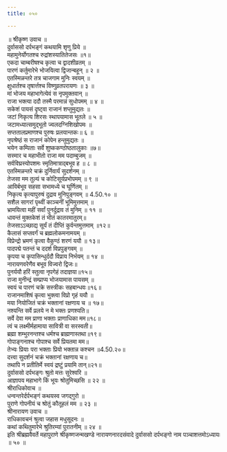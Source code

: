 ```yaml
---
title: ०५०

---
```

॥ श्रीकृष्ण उवाच ॥  
दुर्वाससो दर्पभङ्गं कथयामि शृणु प्रिये ॥  
महामुनेर्योगतश्च रुद्रांशस्यातितेजसः ॥१॥  
एकदा चाम्बरीषश्च कृत्वा च द्वादशीव्रतम् ॥  
पारणं कर्तुमारेभे भोजयित्वा द्विजान्बहून् ॥ २ ॥  
एतस्मिन्नन्तरे तत्र चाजगाम मुनिः स्वयम् ॥  
क्षुधार्तश्च तृषार्त्तश्च विष्णुव्रतपरायणः ॥ ३ ॥  
मां भोजय महाभागेत्येवं स नृपमुक्तवान् ॥  
राजा भक्त्या ददौ तस्मै परमान्नं सुधोपमम् ॥ ४ ॥  
सकेशं पायसं दृष्ट्वा राजानं शप्तुमुद्यतः ॥  
जटां निकृत्य शिरसः स्थापयामास भूतले ॥ ५ ॥  
जटामध्यात्समुद्भूतो ज्वलदग्निशिखोपमः ॥  
सप्ततालप्रमाणश्च पुरुषः प्रलयान्तकः॥ ६ ॥  
नृपश्रेष्ठं स राजानं कोपेन हन्तुमुद्यतः ॥  
भयेन कम्पिताः सर्वे शुष्ककण्ठोष्ठतालुकाः ॥७॥  
सस्मार च महाभीतो राजा मम पदाम्बुजम् ॥  
सर्वविघ्रस्योपशमः स्मृतिमात्राद्बभूव ह ॥ ८ ॥  
एतस्मिन्नन्तरे चक्रं दुर्निवार्यं सुदर्शनम् ॥  
तेजसा मम तुल्यं च कोटिसूर्यप्रभोपमम् ॥ ९ ॥  
आविर्बभूव सहसा सभामध्ये च घूर्णितम् ॥  
निकृत्य कृत्यापुरुषं दुद्राव मुनिपुङ्गवम् ॥ 4.50.१० ॥  
सशैल सागरां पृथ्वीं काञ्चनीं भूमिमुत्तमाम् ॥  
भ्रामयित्वा महीं सर्वां पुनर्दुद्राव तं मुनिम् ॥ ११ ॥  
धावन्तं मुक्तकेशं तं भीतं कातरमातुरम्॥  
तेजसाऽऽच्छाद्य सूर्यं तं दीप्तिं कुर्वन्तमुत्तमाम् ॥१२॥  
कैलासं सप्तवर्गं च ब्रह्मलोकमनामयम् ॥  
विप्रेन्द्रो भ्रमणं कृत्वा वैकुण्ठं शरणं ययौ ॥ १३॥  
पादपद्मे पतन्तं च ददर्श विप्रपुङ्गवम् ॥  
कृपया च कृपासिन्धुर्ददौ विप्राय निर्भयम् ॥ १४ ॥  
नारायणवरेणैव बभूव विज्वरो द्विजः॥  
पुनर्ययौ हरिं स्तुत्वा नृपगेहं तदाज्ञया॥१५॥  
राजा मुनीन्द्रं सम्प्राप्य भोजयामास पायसम् ॥  
स्वयं च पारणं चक्रे सस्त्रीकः सहबान्धवः॥१६॥  
राजानमाशिषं कृत्वा भुक्त्वा विप्रो गृहं ययौ ॥  
मया नियोजितं चक्रं भक्तानां रक्षणाय च ॥ १७॥  
नश्यन्ति सर्वे प्रलये न मे भक्तः प्रणश्यति॥  
सर्वे देवा मम प्राणा भक्ताः प्राणाधिका मम॥१८॥  
त्वं च लक्ष्मीर्महामाया सावित्री वा सरस्वती॥  
ब्रह्मा शम्भुरनन्तश्च धर्मश्च ब्राह्मणास्तथा॥१९॥  
गोपाङ्गनाश्च गोपाश्च सर्वे प्रियतमा मम॥  
तेभ्यः प्रियाः परा भक्ताः प्रियो भक्तान्न कश्चन ॥4.50.२०॥  
दत्त्वा सुदर्शनं चक्रं भक्तानां रक्षणाय च॥  
तथापि न प्रतीतिर्मे स्वयं द्रष्टुं प्रयामि तान्॥२१॥  
दुर्वाससो दर्पभङ्गः श्रुतो मत्तः सुरेश्वरि ॥  
आज्ञापय महाभागे किं भूयः श्रोतुमिच्छसि ॥ २२ ॥  
श्रीराधिकोवाच ॥  
धन्वन्तरेर्दर्पभङ्गं कथयस्व जगद्गुरो ॥  
पुराणे गोपनीयं च श्रोतुं कौतूहलं मम ॥ २३ ॥  
श्रीनारायण उवाच ॥  
राधिकावचनं श्रुत्वा जहास मधुसूदनः ॥  
कथां कथितुमारेभे श्रुतिरम्यां पुरातनीम् ॥ २४ ॥  
इति श्रीब्रह्मवैवर्ते महापुराणे श्रीकृष्णजन्मखण्डे नारायणनारदसंवादे दुर्वाससो दर्पभङ्गो नाम पञ्चाशत्तमोऽध्यायः ॥ ५० ॥